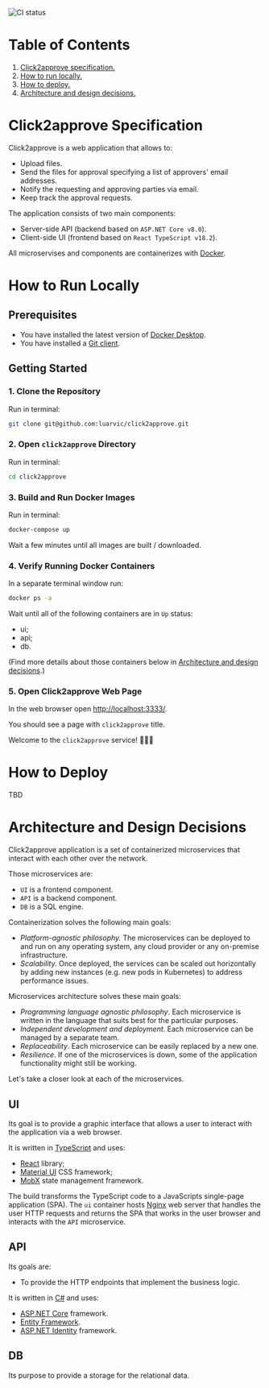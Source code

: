 ![CI status](https://github.com/luarvic/click2approve/actions/workflows/ci.yml/badge.svg)

# Table of Contents

1. [Click2approve specification.](#click2approve-specification)
2. [How to run locally.](#how-to-run-locally)
3. [How to deploy.](#how-to-deploy)
4. [Architecture and design decisions.](#architecture-and-design-decisions)

# Click2approve Specification

Click2approve is a web application that allows to:

- Upload files.
- Send the files for approval specifying a list of approvers' email addresses.
- Notify the requesting and approving parties via email.
- Keep track the approval requests.

The application consists of two main components:

- Server-side API (backend based on `ASP.NET Core v8.0`).
- Client-side UI (frontend based on `React TypeScript v18.2`).

All microservises and components are containerizes with [Docker](https://docs.docker.com/).

# How to Run Locally

## Prerequisites

- You have installed the latest version of [Docker Desktop](https://docs.docker.com/get-docker/).
- You have installed a [Git client](https://git-scm.com/downloads).

## Getting Started

### 1. Clone the Repository

Run in terminal:

```bash
git clone git@github.com:luarvic/click2approve.git
```

### 2. Open `click2approve` Directory

Run in terminal:

```bash
cd click2approve
```

### 3. Build and Run Docker Images

Run in terminal:

```bash
docker-compose up
```

Wait a few minutes until all images are built / downloaded.

### 4. Verify Running Docker Containers

In a separate terminal window run:

```bash
docker ps -a
```

Wait until all of the following containers are in `Up` status:

- ui;
- api;
- db.

(Find more details about those containers below in [Architecture and design decisions](#architecture-and-design-decisions).)

### 5. Open Click2approve Web Page

In the web browser open [http://localhost:3333/](http://localhost:3333/).

You should see a page with `click2approve` title.

Welcome to the `click2approve` service! 🎉🎉🎉

# How to Deploy

TBD

# Architecture and Design Decisions

Click2approve application is a set of containerized microservices that interact with each other over the network.

Those microservices are:

- `UI` is a frontend component.
- `API` is a backend component.
- `DB` is a SQL engine.

Containerization solves the following main goals:

- _Platform-agnostic philosophy._ The microservices can be deployed to and run on any operating system, any cloud provider or any on-premise infrastructure.
- _Scalability._ Once deployed, the services can be scaled out horizontally by adding new instances (e.g. new pods in Kubernetes) to address performance issues.

Microservices architecture solves these main goals:

- _Programming language agnostic philosophy_. Each microservice is written in the language that suits best for the particular purposes.
- _Independent development and deployment_. Each microservice can be managed by a separate team.
- _Replaceability_. Each microservice can be easily replaced by a new one.
- _Resilience_. If one of the microservices is down, some of the application functionality might still be working.

Let's take a closer look at each of the microservices.

## UI

Its goal is to provide a graphic interface that allows a user to interact with the application via a web browser.

It is written in [TypeScript](https://www.typescriptlang.org/) and uses:

- [React](https://react.dev/) library;
- [Material UI](https://mui.com/material-ui/) CSS framework;
- [MobX](https://mobx.js.org/react-integration.html) state management framework.

The build transforms the TypeScript code to a JavaScripts single-page application (SPA). The `ui` container hosts [Nginx](https://www.nginx.com/) web server that handles the user HTTP requests and returns the SPA that works in the user browser and interacts with the `API` microservice.

## API

Its goals are:

- To provide the HTTP endpoints that implement the business logic.

It is written in [C#](https://learn.microsoft.com/en-us/dotnet/csharp/tour-of-csharp/) and uses:

- [ASP.NET Core](https://dotnet.microsoft.com/en-us/apps/aspnet) framework.
- [Entity Framework](https://learn.microsoft.com/en-us/ef/).
- [ASP.NET Identity](https://learn.microsoft.com/en-us/aspnet/core/security/authentication/identity) framework.

## DB

Its purpose to provide a storage for the relational data.

